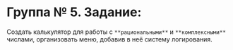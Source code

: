 # Группа № 5. Задание:

Создать калькулятор для работы с `**рациональными**` и `**комплексными**` числами, организовать меню, добавив в неё систему логирования.